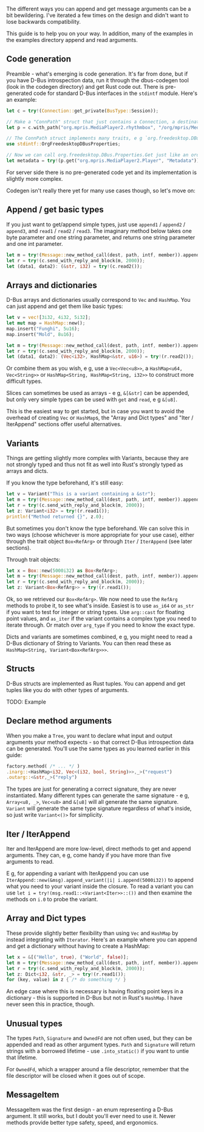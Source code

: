 The different ways you can append and get message arguments can be a bit bewildering. I've iterated a few times on the design and didn't want to lose backwards compatibility.

This guide is to help you on your way. In addition, many of the examples in the examples directory append and read arguments.

Code generation
---------------

Preamble - what's emerging is code generation. It's far from done, but if you have D-Bus introspection data, run it through the dbus-codegen tool (look in the codegen directory) and get Rust code out. There is pre-generated code for standard D-Bus interfaces in the `stdintf` module. Here's an example:

```rust
let c = try!(Connection::get_private(BusType::Session));

// Make a "ConnPath" struct that just contains a Connection, a destination and a path.
let p = c.with_path("org.mpris.MediaPlayer2.rhythmbox", "/org/mpris/MediaPlayer2", 5000);

// The ConnPath struct implements many traits, e g `org.freedesktop.DBus.Properties`. Bring the trait into scope.
use stdintf::OrgFreedesktopDBusProperties;

// Now we can call org.freedesktop.DBus.Properties.Get just like an ordinary method and get the result back.
let metadata = try!(p.get("org.mpris.MediaPlayer2.Player", "Metadata"));
```

For server side there is no pre-generated code yet and its implementation is slightly more complex.

Codegen isn't really there yet for many use cases though, so let's move on:

Append / get basic types
------------------------

If you just want to get/append simple types, just use `append1` / `append2` / `append3`, and 
`read1` / `read2` / `read3`. The imaginary method below takes one byte parameter and one string parameter, and returns one string parameter and one int parameter.

```rust
let m = try!(Message::new_method_call(dest, path, intf, member)).append2(5u8, "Foo");
let r = try!(c.send_with_reply_and_block(m, 2000));
let (data1, data2): (&str, i32) = try!(c.read2());
```

Arrays and dictionaries
-----------------------

D-Bus arrays and dictionaries usually correspond to `Vec` and `HashMap`. You can just append and get them like basic types:

```rust
let v = vec![3i32, 4i32, 5i32];
let mut map = HashMap::new();
map.insert("Funghi", 5u16);
map.insert("Mold", 8u16);

let m = try!(Message::new_method_call(dest, path, intf, member)).append2(v, map);
let r = try!(c.send_with_reply_and_block(m, 2000));
let (data1, data2): (Vec<i32>, HashMap<&str, u16>) = try!(r.read2());
```

Or combine them as you wish, e g, use a `Vec<Vec<u8>>`, a `HashMap<u64, Vec<String>>` or `HashMap<String, HashMap<String, i32>>` to construct more difficult types.

Slices can sometimes be used as arrays - e g, `&[&str]` can be appended, but only very simple types can be used with `get` and `read`, e g `&[u8]`.

This is the easiest way to get started, but in case you want to avoid the overhead of creating `Vec` or `HashMap`s, the "Array and Dict types" and "Iter / IterAppend" sections offer useful alternatives.

Variants
--------

Things are getting slightly more complex with Variants, because they are not strongly typed and thus not fit as well into Rust's strongly typed as arrays and dicts.

If you know the type beforehand, it's still easy:

```rust
let v = Variant("This is a variant containing a &str");
let m = try!(Message::new_method_call(dest, path, intf, member)).append1(v);
let r = try!(c.send_with_reply_and_block(m, 2000));
let z: Variant<i32> = try!(r.read1());
println!("Method returned {}", z.0);
```

But sometimes you don't know the type beforehand. We can solve this in two ways (choose whichever is more appropriate for your use case), either through the trait object `Box<RefArg>` or through `Iter` / `IterAppend` (see later sections).

Through trait objects:

```rust
let x = Box::new(5000i32) as Box<RefArg>;
let m = try!(Message::new_method_call(dest, path, intf, member)).append1(Variant(x));
let r = try!(c.send_with_reply_and_block(m, 2000));
let z: Variant<Box<RefArg>> = try!(r.read1());
```

Ok, so we retrieved our `Box<RefArg>`. We now need to use the `RefArg` methods to probe it, to see what's inside. Easiest is to use `as_i64` or `as_str` if you want to test for integer or string types. Use `arg::cast` for floating point values, and `as_iter` if the variant contains a complex type you need to iterate through. Or match over `arg_type` if you need to know the exact type.

Dicts and variants are sometimes combined, e g, you might need to read a D-Bus dictionary of String to Variants. You can then read these as `HashMap<String, Variant<Box<RefArg>>>`.

Structs
-------

D-Bus structs are implemented as Rust tuples. You can append and get tuples like you do with other types of arguments.

TODO: Example

Declare method arguments
------------------------

When you make a `Tree`, you want to declare what input and output arguments your method expects - so that correct D-Bus introspection data can be generated. You'll use the same types as you learned earlier in this guide:

```rust
factory.method( /* ... */ )
.inarg::<HashMap<i32, Vec<(i32, bool, String)>>,_>("request")
.outarg::<&str,_>("reply")
```

The types are just for generating a correct signature, they are never instantiated. Many different types can generate the same signature - e g, `Array<u8, _>`, `Vec<u8>` and `&[u8]` will all generate the same signature. `Variant` will generate the same type signature regardless of what's inside, so just write `Variant<()>` for simplicity.


Iter / IterAppend
-----------------

Iter and IterAppend are more low-level, direct methods to get and append arguments. They can, e g, come handy if you have more than five arguments to read.

E g, for appending a variant with IterAppend you can use `IterAppend::new(&msg).append_variant(|i| i.append(5000i32))` to append what you need to your variant inside the closure.
To read a variant you can use `let i = try!(msg.read1::<Variant<Iter>>::())` and then examine the methods on `i.0` to probe the variant.

Array and Dict types
--------------------

These provide slightly better flexibility than using `Vec` and `HashMap` by instead integrating with `Iterator`. Here's an example where you can append and get a dictionary without having to create a HashMap:

```rust
let x = &[("Hello", true), ("World", false)];
let m = try!(Message::new_method_call(dest, path, intf, member)).append1(Dict::new(x));
let r = try!(c.send_with_reply_and_block(m, 2000));
let z: Dict<i32, &str, _> = try!(r.read1());
for (key, value) in z { /* do something */ }
```

An edge case where this is necessary is having floating point keys in a dictionary - this is supported in D-Bus but not in Rust's `HashMap`. I have never seen this in practice, though.

Unusual types
-------------

The types `Path`, `Signature` and `OwnedFd` are not often used, but they can be appended and read as other argument types. `Path` and `Signature` will return strings with a borrowed lifetime - use `.into_static()` if you want to untie that lifetime.

For `OwnedFd`, which a wrapper around a file descriptor, remember that the file descriptor will be closed when it goes out of scope.

MessageItem
-----------

MessageItem was the first design - an enum representing a D-Bus argument. It still works, but I doubt you'll ever need to use it. Newer methods provide better type safety, speed, and ergonomics.


